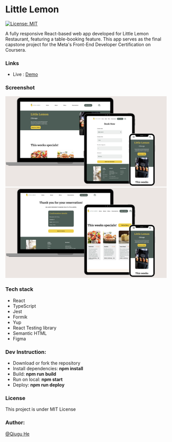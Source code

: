 # Little Lemon 
[![License: MIT](https://img.shields.io/badge/License-MIT-green.svg)](https://opensource.org/licenses/MIT)

A fully responsive React-based web app developed for Little Lemon Restaurant, featuring a table-booking feature. This app serves as the final capstone project for the Meta's Front-End Developer Certification on Coursera.


### Links
- Live : [Demo](https://littlelemon-black.vercel.app/)

### Screenshot

![restaurantBookingSystem](https://github.com/Qiugu-He/littlelemon/blob/main/public/Screenshot.png)
![restaurantBookingSystem](https://github.com/Qiugu-He/littlelemon/blob/main/public/Screenshot2.png)


### Tech stack

- React
- TypeScript
- Jest
- Formik
- Yup
- React Testing library
- Semantic HTML
- Figma


###  Dev Instruction:
- Download or fork the repository
- Install dependencies: **npm install**
- Build: **npm run build**
- Run on local: **npm start**
- Deploy: **npm run deploy**

### License
This project is under MIT License

### Author: 
[@Qiugu He](https://github.com/Qiugu-He)
